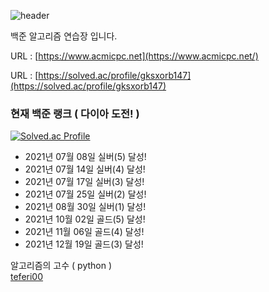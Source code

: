 ![header](https://capsule-render.vercel.app/api?type=Waving&color=FEFEFE&height=200&text=Algorithm%20challenge&fontAlignY=35&fontSize=60)


백준 알고리즘 연습장 입니다.

URL : [https://www.acmicpc.net](https://www.acmicpc.net/)

URL : [https://solved.ac/profile/gksxorb147](https://solved.ac/profile/gksxorb147)

### 현재 백준 랭크 ( 다이아 도전! )
[![Solved.ac Profile](http://mazassumnida.wtf/api/v2/generate_badge?boj=gksxorb147)](https://solved.ac/gksxorb147/)

- 2021년 07월 08일 실버(5) 달성!
- 2021년 07월 14일 실버(4) 달성!
- 2021년 07월 17일 실버(3) 달성!
- 2021년 07월 25일 실버(2) 달성!
- 2021년 08월 30일 실버(1) 달성!
- 2021년 10월 02일 골드(5) 달성!
- 2021년 11월 06일 골드(4) 달성!
- 2021년 12월 19일 골드(3) 달성!

알고리즘의 고수 ( python )<br>
[teferi00](https://www.acmicpc.net/user/teferi00)
